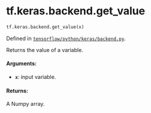 <div itemscope itemtype="http://developers.google.com/ReferenceObject">
<meta itemprop="name" content="tf.keras.backend.get_value" />
</div>

# tf.keras.backend.get_value

``` python
tf.keras.backend.get_value(x)
```



Defined in [`tensorflow/python/keras/backend.py`](https://www.tensorflow.org/code/tensorflow/python/keras/backend.py).

Returns the value of a variable.

#### Arguments:

* <b>`x`</b>: input variable.


#### Returns:

A Numpy array.